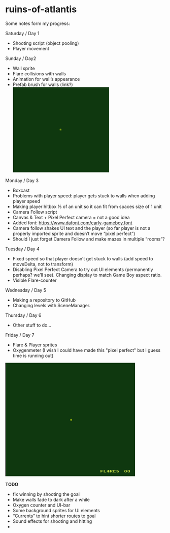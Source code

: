 # ruins-of-atlantis

Some notes form my progress:

Saturday / Day 1
- Shooting script (object pooling)
- Player movement

Sunday / Day2
- Wall sprite
- Flare collisions with walls
- Animation for wall’s appearance
- Prefab brush for walls (link?)
![](2020-08-30-23-29.gif)

Monday / Day 3
- Boxcast
- Problems with player speed: player gets stuck to walls when adding player speed
- Making player hitbox ⅕ of an unit so it can fit from spaces size of 1 unit
- Camera Follow script
- Canvas & Text + Pixel Perfect camera = not a good idea
- Added font: https://www.dafont.com/early-gameboy.font
- Camera follow shakes UI text and the player (so far player is not a properly imported sprite and doesn’t move “pixel perfect”)
- Should I just forget Camera Follow and make mazes in multiple “rooms”?

Tuesday / Day 4
- Fixed speed so that player doesn’t get stuck to walls (add speed to moveDelta, not to transform)
- Disabling Pixel Perfect Camera to try out UI elements (permanently perhaps? we’ll see). Changing display to match Game Boy aspect ratio.
- Visible Flare-counter

Wednesday / Day 5
- Making a repository to GitHub
- Changing levels with SceneManager.

Thursday / Day 6
- Other stuff to do...

Friday / Day 7
- Flare & Player sprites
- Oxygenmeter (I wish I could have made this "pixel perfect" but I guess time is running out)

![](2020-09-02-22-41.gif)

**TODO**
- fix winning by shooting the goal
- Make walls fade to dark after a while
- Oxygen counter and UI-bar
- Some background sprites for UI elements
- “Currents” to hint shorter routes to goal
- Sound effects for shooting and hitting
-
